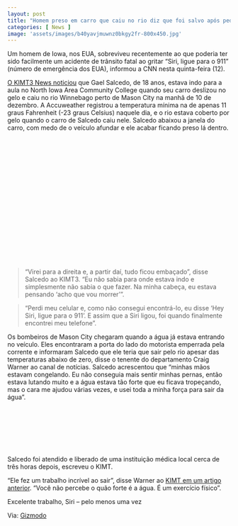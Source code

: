 ```yaml
---
layout: post
title: "Homem preso em carro que caiu no rio diz que foi salvo após pedir para a Siri ligar para a emergência"
categories: [ News ]
image: 'assets/images/b40yavjmuwnz0bkgy2fr-800x450.jpg'
---
```


Um homem de Iowa, nos EUA, sobreviveu recentemente ao que poderia ter sido facilmente um acidente de trânsito fatal ao gritar “Siri, ligue para o 911” (número de emergência dos EUA), informou a CNN nesta quinta-feira (12).

[O KIMT3 News noticiou](https://www.kimt.com/content/news/Man-rescued-from-Winnebago-River-speaks-to-KIMT-News-3-about-his-ordeal-566060801.html) que Gael Salcedo, de 18 anos, estava indo para a aula no North Iowa Area Community College quando seu carro deslizou no gelo e caiu no rio Winnebago perto de Mason City na manhã de 10 de dezembro. A Accuweather registrou a temperatura mínima na  de apenas 11 graus Fahrenheit (-23 graus Celsius) naquele dia, e o rio estava coberto por gelo quando o carro de Salcedo caiu nele. Salcedo abaixou a janela do carro, com medo de o veículo afundar e ele acabar ficando preso lá dentro.

<!-- QUADRADO -->
<script async src="//pagead2.googlesyndication.com/pagead/js/adsbygoogle.js"></script>
<ins class="adsbygoogle"
style="display:inline-block;width:336px;height:280px"
data-ad-client="ca-pub-2838251107855362"
data-ad-slot="5351066970"></ins>
<script>
(adsbygoogle = window.adsbygoogle || []).push({});
</script>

> “Virei para a direita e, a partir daí, tudo ficou embaçado”, disse Salcedo ao KIMT3. “Eu não sabia para onde estava indo e simplesmente não sabia o que fazer. Na minha cabeça, eu estava pensando ‘acho que vou morrer’”.

> “Perdi meu celular e, como não consegui encontrá-lo, eu disse ‘Hey Siri, ligue para o 911’. E assim que a Siri ligou, foi quando finalmente encontrei meu telefone”.

Os bombeiros de Mason City chegaram quando a água já estava entrando no veículo. Eles encontraram a porta do lado do motorista emperrada pela corrente e informaram Salcedo que ele teria que sair pelo rio apesar das temperaturas abaixo de zero, disse o tenente do departamento Craig Warner ao canal de notícias. Salcedo acrescentou que “minhas mãos estavam congelando. Eu não conseguia mais sentir minhas pernas, então estava lutando muito e a água estava tão forte que eu ficava tropeçando, mas o cara me ajudou várias vezes, e usei toda a minha força para sair da água”.

<!-- MINI ANÚNCIO -->
<script async src="//pagead2.googlesyndication.com/pagead/js/adsbygoogle.js"></script>
<!-- Games Root -->
<ins class="adsbygoogle"
style="display:inline-block;width:730px;height:95px"
data-ad-client="ca-pub-2838251107855362"
data-ad-slot="5351066970"></ins>
<script>
(adsbygoogle = window.adsbygoogle || []).push({});
</script>

Salcedo foi atendido e liberado de uma instituição médica local cerca de três horas depois, escreveu o KIMT.

“Ele fez um trabalho incrível ao sair”, disse Warner ao [KIMT em um artigo anterior](https://www.kimt.com/content/news/Authorities-respond-to-report-of-rescue-vehicle-in-Winnebago-River-near-Mason-City-566022401.html). “Você não percebe o quão forte é a água. É um exercício físico”.

Excelente trabalho, Siri – pelo menos uma vez

<!-- RETANGULO LARGO 2 -->
<script async src="//pagead2.googlesyndication.com/pagead/js/adsbygoogle.js"></script>
<ins class="adsbygoogle"
style="display:block; text-align:center;"
data-ad-layout="in-article"
data-ad-format="fluid"
data-ad-client="ca-pub-2838251107855362"
data-ad-slot="8549252987"></ins>
<script>
(adsbygoogle = window.adsbygoogle || []).push({});
</script>

Via: [Gizmodo](https://gizmodo.uol.com.br/homem-preso-carro-rio-salvo-siri/)
